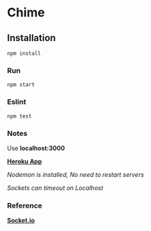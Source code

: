 # Chime

## Installation

```
npm install
```

### Run

```
npm start
```

### Eslint

```
npm test
```

### Notes

Use **localhost:3000**

**[Heroku App](https://project-chime.herokuapp.com/)**

*Nodemon is installed, No need to restart servers*

*Sockets can timeout on Localhost*

### Reference

**[Socket.io](https://socket.io/docs/)**


